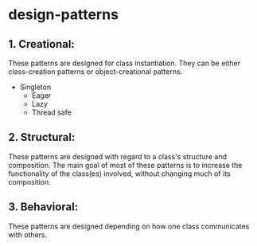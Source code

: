 # design-patterns

## 1. Creational: 
These patterns are designed for class instantiation. They can be either class-creation patterns or object-creational patterns.
    
- Singleton
  - Eager
  - Lazy
  - Thread safe


## 2. Structural: 
These patterns are designed with regard to a class's structure and composition. The main goal of most of these patterns is to increase the functionality of the class(es) involved, without changing much of its composition.

## 3. Behavioral: 
These patterns are designed depending on how one class communicates with others.